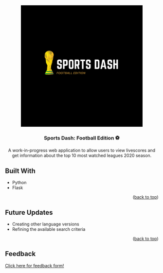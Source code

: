 <!-- PROJECT LOGO -->
<br />
<div align="center">
  <a href="https://github.com/S-Hightower/Sports_Dash">
    <img src="/images/sportsDash.png" alt="Logo" width="400" height="400">
  </a>

<h3 align="center">Sports Dash: Football Edition ⚽</h3>

  <p align="center">
    A work-in-progress web application to allow users to view livescores and get information about the top 10 most watched leagues 2020 season.
  </p>
</div>

<!-- ABOUT THE PROJECT -->
## Built With

* Python
* Flask

<p align="right">(<a href="#top">back to top</a>)</p>

<!-- USAGE EXAMPLES -->
## Future Updates

* Creating other language versions
* Refining the available search criteria

<p align="right">(<a href="#top">back to top</a>)</p>

## Feedback

<a href="https://forms.gle/yW9kJtsQR9Msyn4q9">Click here for feedback form!</a>